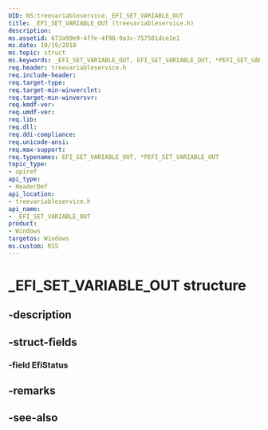 ```yaml
---
UID: NS:treevariableservice._EFI_SET_VARIABLE_OUT
title: _EFI_SET_VARIABLE_OUT (treevariableservice.h)
description: 
ms.assetid: 673a99e9-4ffe-4f98-9a3c-757501dce1e1
ms.date: 10/19/2018
ms.topic: struct
ms.keywords: _EFI_SET_VARIABLE_OUT, EFI_SET_VARIABLE_OUT, *PEFI_SET_VARIABLE_OUT, 
req.header: treevariableservice.h
req.include-header:
req.target-type:
req.target-min-winverclnt:
req.target-min-winversvr:
req.kmdf-ver:
req.umdf-ver:
req.lib:
req.dll:
req.ddi-compliance:
req.unicode-ansi:
req.max-support:
req.typenames: EFI_SET_VARIABLE_OUT, *PEFI_SET_VARIABLE_OUT
topic_type: 
- apiref
api_type: 
- HeaderDef
api_location: 
- treevariableservice.h
api_name: 
- _EFI_SET_VARIABLE_OUT
product:
- Windows
targetos: Windows
ms.custom: RS5
---
```


# _EFI_SET_VARIABLE_OUT structure

## -description


## -struct-fields

### -field EfiStatus
 

## -remarks

## -see-also
